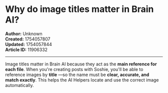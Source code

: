 # Why do image titles matter in Brain AI?

**Author:** Unknown  
**Created:** 1754057807  
**Updated:** 1754057844  
**Article ID:** 11906332  

---

Image titles matter in Brain AI because they act as the **main reference for each file**. When you're creating posts with Soshie, you'll be able to reference images by **title** —so the name must be **clear, accurate, and match exactly**. This helps the AI Helpers locate and use the correct image automatically.
